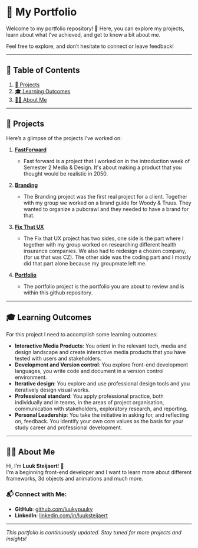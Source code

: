 # 🚀 My Portfolio

Welcome to my portfolio repository! 🎉 Here, you can explore my projects, learn about what I’ve achieved, and get to know a bit about me.

Feel free to explore, and don’t hesitate to connect or leave feedback!

---

## 📖 Table of Contents

1. [📂 Projects](#-projects)
2. [🎓 Learning Outcomes](#-learning-outcomes)
3. [🙋‍♂️ About Me](#-about-me)

---

## 📂 Projects

Here’s a glimpse of the projects I’ve worked on:

1. **[FastForward](#)**

   - Fast forward is a project that I worked on in the introduction week of Semester 2 Media & Design. It's about making a product that you thought would be realistic in 2050.

2. **[Branding](#)**

   - The Branding project was the first real project for a client. Together with my group we worked on a brand guide for Woody & Truus. They wanted to organize a pubcrawl and they needed to have a brand for that.

3. **[Fix That UX](#)**

   - The Fix that UX project has two sides, one side is the part where I together with my group worked on researching different health insurance companies. We also had to redesign a chozen company, (for us that was CZ). The other side was the coding part and I mostly did that part alone because my groupmate left me.

4. **[Portfolio](#)**
   - The portfolio project is the portfolio you are about to review and is within this github repository.

---

## 🎓 Learning Outcomes

For this project I need to accomplish some learning outcomes:

- **Interactive Media Products**: You orient in the relevant tech, media and design landscape and create interactive media products that you have tested with users and stakeholders.
- **Development and Version control**: You explore front-end development languages, you write code and document in a version control environment.
- **Iterative design**: You explore and use professional design tools and you iteratively design visual works.
- **Professional standard**: You apply professional practice, both individually and in teams, in the areas of project organisation, communication with stakeholders, exploratory research, and reporting.
- **Personal Leadership**: You take the initiative in asking for, and reflecting on, feedback. You identify your own core values as the basis for your study career and professional development.

---

## 🙋‍♂️ About Me

Hi, I’m **Luuk Steijaert**! 👋  
I'm a beginning front-end developer and I want to learn more about different frameworks, 3d objects and animations and much more.

### 📬 Connect with Me:

- **GitHub**: [github.com/luukypuuky](https://github.com/luukypuuky)
- **LinkedIn**: [linkedin.com/in/luuksteijaert](https://linkedin.com/in/luuksteijaert)

---

_This portfolio is continuously updated. Stay tuned for more projects and insights!_
